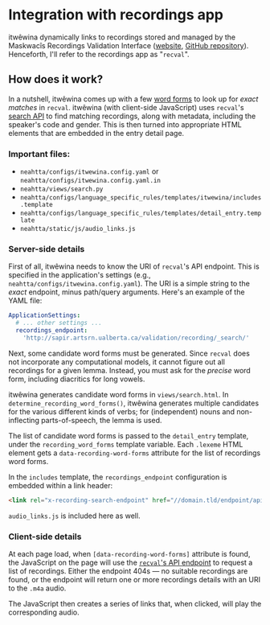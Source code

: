 Integration with recordings app
===============================

itwêwina dynamically links to recordings stored and managed by the
Maskwacîs Recordings Validation Interface ([website][validation],
[GitHub repository][recval-repo]). Henceforth, I'll refer to the
recordings app as "`recval`".


How does it work?
-----------------

In a nutshell, itwêwina comes up with a few [word forms][] to look up
for _exact matches_ in `recval`. itwêwina (with client-side JavaScript)
uses `recval`'s [search API][recval-api] to find matching recordings,
along with metadata, including the speaker's code and gender. This is
then turned into appropriate HTML elements that are embedded in the
entry detail page.

### Important files:

 - `neahtta/configs/itwewina.config.yaml` or `neahtta/configs/itwewina.config.yaml.in`
 - `neahtta/views/search.py`
 - `neahtta/configs/language_specific_rules/templates/itwewina/includes.template`
 - `neahtta/configs/language_specific_rules/templates/detail_entry.template`
 - `neahtta/static/js/audio_links.js`

### Server-side details

First of all, itwêwina needs to know the URI of `recval`'s API endpoint.
This is specified in the application's settings (e.g.,
`neahtta/configs/itwewina.config.yaml`). The URI is a simple string to
the *exact* endpoint, minus path/query arguments. Here's an example of
the YAML file:

```yaml
ApplicationSettings:
  # ... other settings ...
  recordings_endpoint:
    'http://sapir.artsrn.ualberta.ca/validation/recording/_search/'
```

Next, some candidate word forms must be generated. Since `recval` does
not incorporate any computational models, it cannot figure out all
recordings for a given lemma. Instead, you must ask for the _precise_
word form, including diacritics for long vowels.

itwêwina generates candidate word forms in `views/search.html`. In
`determine_recording_word_forms()`, itwêwina generates multiple
candidates for the various different kinds of verbs; for (independent)
nouns and non-inflecting parts-of-speech, the lemma is used.

The list of candidate word forms is passed to the `detail_entry`
template, under the `recording_word_forms` template variable. Each
`.lexeme` HTML element gets a `data-recording-word-forms` attribute for
the list of recordings word forms.

In the `includes` template, the `recordings_endpoint` configuration is
embedded within a link header:

```html
<link rel="x-recording-search-endpoint" href="//domain.tld/endpoint/api/">
```

`audio_links.js` is included here as well.


### Client-side details

At each page load, when `[data-recording-word-forms]` attribute is
found, the JavaScript on the page will use the [`recval`'s API
endpoint][recval-api] to request a list of recordings. Either the
endpoint 404s — no suitable recordings are found, or the endpoint will
return one or more recordings details with an URI to the `.m4a` audio.

The JavaScript then creates a series of links that, when clicked, will
play the corresponding audio.

[recval-api]: https://github.com/UAlbertaALTLab/recording-validation-interface#web-api
[recval-repo]: https://github.com/UAlbertaALTLab/recording-validation-interface
[validation]: http://sapir.artsrn.ualberta.ca/validation/
[word forms]: ./glossary.md#word-form
